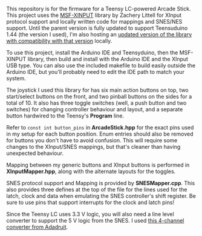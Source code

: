 This repository is for the firmware for a Teensy LC-powered Arcade Stick. This project uses the [MSF-XINPUT](https://github.com/zlittell/MSF-XINPUT) library by Zachery Littell for XInput protocol support and locally written code for mappings and SNES/NES support. Until the parent version is fully updated to support Teensuduino 1.44 (the version I used), I'm also hosting an [updated version of the library with compatibility with that version](https://github.com/zerkerX/MSF-XINPUT) locally.

To use this project, install the Arduino IDE and Teensyduino, then the MSF-XINPUT library, then build and install with the Arduino IDE and the XInput USB type. You can also use the included makefile to build easily outside the Arduino IDE, but you'll probably need to edit the IDE path to match your system.

The joystick I used this library for has six main action buttons on top, two start/select buttons on the front, and two pinball buttons on the sides for a total of 10. It also has three toggle switches (well, a push button and two switches) for changing controller behaviour and layout, and a separate button hardwired to the Teensy's **Program** line. 

Refer to `const int button_pins` in **ArcadeStick.hpp** for the exact pins used in my setup for each button position. Enum entries should also be removed for buttons you don't have to avoid confusion. This will require some changes to the XInput/SNES mappings, but that's cleaner than having unexpected behaviour.

Mapping between my generic buttons and XInput buttons is performed in **XInputMapper.hpp**, along with the alternate layouts for the toggles.

SNES protocol support and Mapping is provided by **SNESMapper.cpp**. This also provides three defines at the top of the file for the lines used for the latch, clock and data when emulating the SNES controller's shift register. Be sure to use pins that support interrupts for the clock and latch pins!

Since the Teensy LC uses 3.3 V logic, you will also need a line level converter to support the 5 V logic from the SNES. I used [this 4-channel converter from Adadruit](https://www.adafruit.com/product/757).
